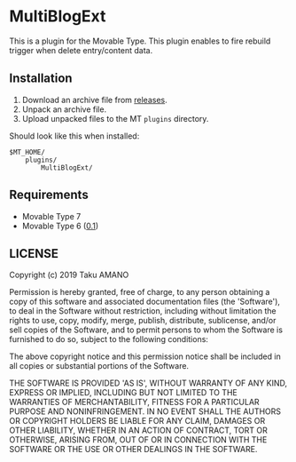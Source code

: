 # MultiBlogExt

This is a plugin for the Movable Type.
This plugin enables to fire rebuild trigger when delete entry/content data.

## Installation

1. Download an archive file from [releases](https://github.com/usualoma/mt-plugin-MultiBlogExt/releases).
1. Unpack an archive file.
1. Upload unpacked files to the MT `plugins` directory.

Should look like this when installed:

    $MT_HOME/
        plugins/
            MultiBlogExt/

## Requirements

* Movable Type 7
* Movable Type 6 ([0.1](https://github.com/usualoma/mt-plugin-MultiBlogExt/releases/0.1))

## LICENSE

Copyright (c) 2019 Taku AMANO

Permission is hereby granted, free of charge, to any person obtaining
a copy of this software and associated documentation files (the
'Software'), to deal in the Software without restriction, including
without limitation the rights to use, copy, modify, merge, publish,
distribute, sublicense, and/or sell copies of the Software, and to
permit persons to whom the Software is furnished to do so, subject to
the following conditions:

The above copyright notice and this permission notice shall be
included in all copies or substantial portions of the Software.

THE SOFTWARE IS PROVIDED 'AS IS', WITHOUT WARRANTY OF ANY KIND,
EXPRESS OR IMPLIED, INCLUDING BUT NOT LIMITED TO THE WARRANTIES OF
MERCHANTABILITY, FITNESS FOR A PARTICULAR PURPOSE AND NONINFRINGEMENT.
IN NO EVENT SHALL THE AUTHORS OR COPYRIGHT HOLDERS BE LIABLE FOR ANY
CLAIM, DAMAGES OR OTHER LIABILITY, WHETHER IN AN ACTION OF CONTRACT,
TORT OR OTHERWISE, ARISING FROM, OUT OF OR IN CONNECTION WITH THE
SOFTWARE OR THE USE OR OTHER DEALINGS IN THE SOFTWARE.
